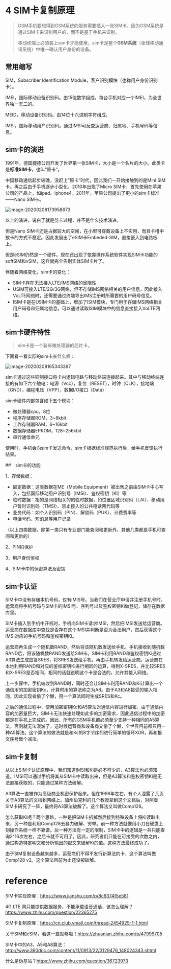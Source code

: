 # 4 SIM卡复制原理

> GSM手机要想得到GSM系统的服务需要插入一张SIM卡。因为GSM系统是通过SIM卡来识别用户的，而不是基于手机来识别。
>
> 移动终端上必须装上sim卡才能使用，sim卡是整个**GSM系统**（全球移动通讯系统）中唯一确认用户身份的设备。

## 常用缩写

SIM，Subscriber Identification Module，客户识别模块（也称用户身份识别卡）。

IMEI，国际移动设备识别码。由15位数字组成，每台手机对应一个IMEI，为全世界独一无二的。

MEID，移动设备识别码。由14位十六进制字符组成。

IMSI，国际移动用户识别码。通过IMSI可反查运营商、归属地、手机号码等信息。

## sim卡的演进

1991年，德国捷德公司开发了世界第一张SIM卡，大小是一个名片的大小。此类卡是**标准SIM卡**，也叫“原卡”。

中国移动通信起步较晚，没赶上“原卡”时代，因此我们一开始接触到的是Mini SIM卡。再之后由于手机逐步小型化，2010年出现了Micro SIM卡，首先使用在苹果公司的产品上，如ipad、iphone4。2011年，苹果公司提出了更小的sim卡标准——Nano SIM卡。

![image-20200208173958673](GBA.assets/image-20200208173958673.png)

以上的演进，说白了就是剪卡过程，并不是什么技术演进。

但是Nano SIM卡还是占据较大的空间，在小型可穿戴设备上不实用，而且卡槽中放卡的方式不稳定。因此发展出了eSIM卡Embeded-SIM，直接嵌入到电路板上。

但是eSIM仍然是一个硬件。现在还出现了依靠操作系统软件实现SIM卡功能的softSIM和vSIM，这样就完全告别实体SIM卡片了。

伴随着网络变化，sim卡的变化：

- SIM卡存在无法接入LTE/IMS网络的局限性
- USIM可接入LTE/2G/3G网络，但不存储IMS网络相关的用户信息，因此接入VoLTE网络时，还需要通过终端导出IMS注册时所需要的用户码号信息。
- ISIM卡是在USIM卡的基础上，增加了ISIM模块，专门用于存储IMS网络相关用户码号和归属地信息。可以通过读取ISIM模块中的信息直接接入VoLTE网络。

## sim卡硬件特性

> sim卡是一个装有微处理器的芯片卡。

下面看一看实际的sim卡长什么样：

![image-20200208165343397](GBA.assets/image-20200208165343397.png)

sim卡通过这些铜制接口将卡内逻辑电路与移动终端连接起来。其中与移动终端连接的有如下六个触电：电源（Vcc），复位（RESET），时钟（CLK），接地端（GND），编程电压（VPP），数据I/O接口（Data）

sim卡硬件内部包含如下五个模块：

- 微处理器cpu，8位
- 程序存储器ROM，3~8kbit
- 工作存储器RAM，6~16kbit
- 数据存储器EPROM，128~256kbit
- 串行通信单元

使用时，手机会向sim卡发送命令，sim卡根据标准规范执行后，给手机反馈执行结果。

##　sim卡的功能

1、存储数据：

- 固定数据：这类数据在ME（Mobile Equipment）被出售之前由SIM卡中心写入，包括国际移动用户识别号（IMSI）、鉴权密钥（KI）等
- 临时数据：指的是网络相关的的临时数据，如位置区域识别码（LAI）、移动用户暂时识别码（TMSI）、禁止接入的公共电话网代码等
- 业务代码：如个人识别码（PIN）、解锁码（PUK）、计费费率等
- 电话号码、短消息等用户记录

（以上四类数据，除第一类只有专业部门能查阅和更新外，其他几类都是手机可查阅和更新的）

2、PIN码保护

3、用户身份鉴权

4、SIM卡中的保密算法及密钥

## sim卡认证

SIM卡中没有存储本机号码，仅有IMIS号。当我们在营业厅申请并注册手机号时，运营商将手机号码与SIM卡的IMSI号、序列号以及鉴权密钥Ki做登记，储存在数据库里。

SIM卡插入到手机中开机时，手机向SIM卡请求IMSI，然后把IMSI发送给运营商。运营商在数据库中查找是否存在这个IMSI并判断是否为合法用户，然后获得这个IMSI对应的手机号码和鉴权密钥Ki。

运营商再生成一个随机数RAND，然后将该随机数发送给手机。手机接收到随机数RAND后，将该随机数RAND发送给SIM卡。SIM卡利用RAND和鉴权密钥Ki通过A3算法生成应答SRES，将SRES发送给手机，再由手机转发给运营商。运营商在本地利用RAND和对应的鉴权密钥Ki进行相同的运算，得到X-SRES，并比较SRES和X-SRES是否相同，相同的话就说明这个卡是合法的，允许其接入网络。

上一步骤中，手机端收到RAND时，同时还会让SIM卡利用RAND和Ki计算出一个通信用的加密密钥Kc，计算时用的算法称之为A8。由于A3和A8接受的输入相同，因此实现者偷了个懒，用一个算法同时生成SRES和Kc。

之后的通信过程中，使用加密密钥Kc和A5算法对通信内容进行加密。由于通信内容的加密量巨大，SIM卡无法快速处理如此多的加密需求，因此通信过程中的加密都是在手机上完成的。因此，所有的GSM手机都必须至少支持一种相同的A5算法，否则就无法漫游了。这时候运营商和设备商又偷了个懒，全世界目前都只用一种A5算法。这个算法的做法就是和Kc的8字节序列进行简单的循环XOR，再和报文序号做个减法。

## sim卡复制

从以上SIM卡认证原理中，我们知道IMSI和Ki是必不可少的，A3算法也必须知道。IMSI可以通过手机将其从SIM卡中读取出来，但是A3算法和鉴权密钥Ki是无法直接获取的，只能通过某种方法破解。

A3算法一直被作为高级商业机密保护起来。但在1998年左右，有个人泄露了几页关于A3算法的文档到网络上。加州伯克利的几个教授拿到这个文档后，对照着SIM卡研究了一阵，最终将A3算法破解了。这个算法又叫做Comp128。

怎么获取Ki呢？两个思路，一种是把SIM卡拆掉然后接到特殊设备上将Ki读取出来，另一种是利用Comp128去暴力破解、穷举。前一种方法就像用小刀在硬盘上刻操作系统一样不靠谱。后一种方法有一定的限制，SIM卡中的逻辑是一共只能查询2^16次左右，之后卡就不可用了。因此，研究者们只能在可接受的次数之内，通过构造特定明文和分析输出的密文来破解Ki的值。这种方法最终成功了。

由于SIM复制设备越来越多，运营商们不得不发行新算法的卡，这个算法叫做Comp128 v2。这个算法目前为止还没被破解。


# reference
SIM卡实现原理：https://www.jianshu.com/p/8c9374f5e581

4G LTE 网只能提供数据服务，不能承载语音通话，该怎么理解？https://www.zhihu.com/question/22365275

SIM卡复制原理：https://cn.club.vmall.com/thread-2454925-1-1.html

关于SIM和eSIM，看这一篇就够啦！https://zhuanlan.zhihu.com/p/47999705

SIM卡中的A3、A5和A8算法：http://www.360doc.com/content/11/0913/22/3129476_148024343.shtml

什么是伪基站？https://www.zhihu.com/question/36723973
